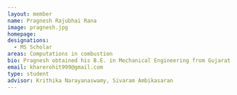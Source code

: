 ```yaml
---
layout: member
name: Pragnesh Rajubhai Rana 
image: pragnesh.jpg
homepage: 
designations: 
  - MS Scholar
areas: Computations in combustion
bio: Pragnesh obtained his B.E. in Mechanical Engineering from Gujarat Technological University in 2016. He is currently pursuing his Masters (interdisciplinary) at IIT Madras. His research topic focuses on simulation of droplet combustion with accurate chemical kinetics.
email: kharerohit999@gmail.com 
type: student
advisor: Krithika Narayanaswamy, Sivaram Ambikasaran
---
```

